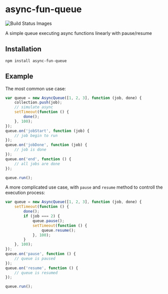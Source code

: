 # async-fun-queue

![Build Status Images](https://travis-ci.org/springuper/async-queue.svg)

A simple queue executing async functions linearly with pause/resume

## Installation

```
npm install async-fun-queue
```

## Example

The most common use case:

```js
var queue = new AsyncQueue([1, 2, 3], function (job, done) {
    collection.push(job);
    // simulate async
    setTimeout(function () {
        done();
    }, 100);
});
queue.on('jobStart', function (job) {
    // job begin to run
});
queue.on('jobDone', function (job) {
    // job is done
});
queue.on('end', function () {
    // all jobs are done
});

queue.run();
```

A more complicated use case, with `pause` and `resume` method to controll the execution process:

```js
var queue = new AsyncQueue([1, 2, 3], function (job, done) {
    setTimeout(function () {
        done();
        if (job === 2) {
            queue.pause();
            setTimeout(function () {
                queue.resume();
            }, 100);
        }
    }, 100);
});
queue.on('pause', function () {
    // queue is paused
});
queue.on('resume', function () {
    // queue is resumed
});

queue.run();
```
